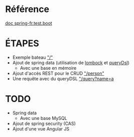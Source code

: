 # Référence
[doc spring-fr.test.boot](http://docs.spring.io/spring-fr.test.boot/docs/1.0.2.RELEASE/reference/htmlsingle/)

# ÉTAPES
* Exemple bateau ["/"](http://localhost:8080/)
* Ajout de spring data (utilisation de [lombock](http://projectlombok.org/) et [queryDsl](http://www.querydsl.com/))
    * Avec une base en mémoire  
* Ajout d'accès REST pour le CRUD ["/person"](http://localhost:8080/person/)
* Une requête avec du queryDSL ["/query?name=a](http://localhost:8080/query?name=a)

# TODO
* Spring data
    * Avec une base MySQL
* Ajout de spring security (CAS)
* Ajout d'une vue Angular JS

